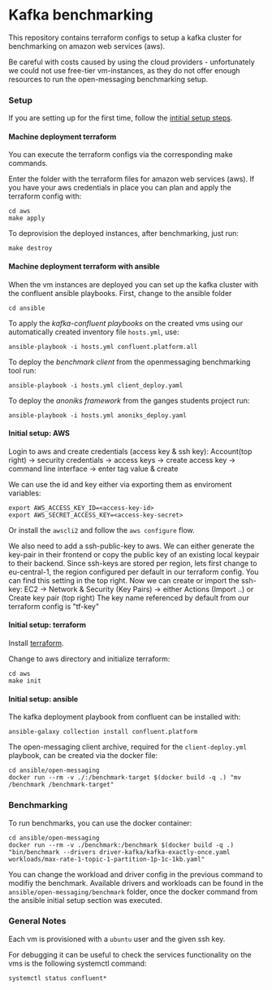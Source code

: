 # Kafka benchmarking

This repository contains terraform configs to setup a kafka cluster for benchmarking on amazon web services (aws).

Be careful with costs caused by using the cloud providers - unfortunately we could not use free-tier vm-instances, as they do not offer enough resources to run the open-messaging benchmarking setup.

### Setup 

If you are setting up for the first time, follow the [intitial setup steps](#initial-setup-aws).

#### Machine deployment terraform 

You can execute the terraform configs via the corresponding make commands.

Enter the folder with the terraform files for amazon web services (aws). 
If you have your aws credentials in place you can plan and apply the terraform config with:

    cd aws
    make apply

To deprovision the deployed instances, after benchmarking, just run:

    make destroy

#### Machine deployment terraform with ansible

When the vm instances are deployed you can set up the kafka cluster with the confluent ansible playbooks. First, change to the ansible folder

    cd ansible

To apply the _kafka-confluent playbooks_ on the created vms using our automatically created inventory file `hosts.yml`, use:

    ansible-playbook -i hosts.yml confluent.platform.all

To deploy the _benchmark client_ from the openmessaging benchmarking tool run:

    ansible-playbook -i hosts.yml client_deploy.yaml

To deploy the _anoniks framework_ from the ganges students project run:

    ansible-playbook -i hosts.yml anoniks_deploy.yaml


#### Initial setup: AWS

Login to aws and create credentials (access key & ssh key):
Account(top right) -> security credentials -> access keys -> create access key -> command line interface -> enter tag value & create

We can use the id and key either via exporting them as enviroment variables: 

    export AWS_ACCESS_KEY_ID=<access-key-id>
    export AWS_SECRET_ACCESS_KEY=<access-key-secret>

Or install the `awscli2` and follow the `aws configure` flow.

We also need to add a ssh-public-key to aws. We can either generate the key-pair in their frontend or copy the public key of an existing local keypair to their backend. Since ssh-keys are stored per region, lets first change to eu-central-1, the region configured per default in our terraform config. You can find this setting in the top right. Now we can create or import the ssh-key: EC2 -> Network & Security (Key Pairs) -> either Actions (Import ..) or Create key pair (top right)
The key name referenced by default from our terraform config is "tf-key"


#### Initial setup: terraform

Install [terraform](https://developer.hashicorp.com/terraform/tutorials/aws-get-started/install-cli).

Change to aws directory and initialize terraform:

    cd aws
    make init


#### Initial setup: ansible

The kafka deployment playbook from confluent can be installed with:

    ansible-galaxy collection install confluent.platform

The open-messaging client archive, required for the `client-deploy.yml` playbook, can be created via the docker file:

    cd ansible/open-messaging
    docker run --rm -v ./:/benchmark-target $(docker build -q .) "mv /benchmark /benchmark-target"

### Benchmarking

To run benchmarks, you can use the docker container:

    cd ansible/open-messaging
    docker run --rm -v ./benchmark:/benchmark $(docker build -q .) "bin/benchmark --drivers driver-kafka/kafka-exactly-once.yaml workloads/max-rate-1-topic-1-partition-1p-1c-1kb.yaml"

You can change the workload and driver config in the previous command to modifiy the benchmark. Available drivers and workloads can be found in the `ansible/open-messaging/benchmark` folder, once the docker command from the ansible initial setup section was executed.


### General Notes

Each vm is provisioned with a `ubuntu` user and the given ssh key.

For debugging it can be useful to check the services functionality on the vms is the following systemctl command:

    systemctl status confluent*



